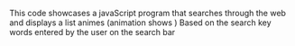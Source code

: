 This code  showcases a javaScript program that searches  through the web and  displays a list animes (animation shows ) Based on the search key words  entered by the user  on the  search bar  
  
